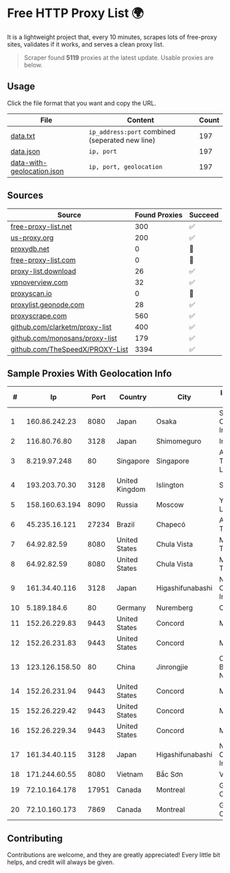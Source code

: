 
# Free HTTP Proxy List 🌍

It is a lightweight project that, every 10 minutes, scrapes lots of free-proxy sites, validates if it works, and serves a clean proxy list.


> Scraper found **5119** proxies at the latest update. Usable proxies are below.

## Usage

Click the file format that you want and copy the URL.


|File|Content|Count|
|----|-------|-----|
|[data.txt](https://raw.githubusercontent.com/themiralay/Proxy-List-World/master/data.txt)|`ip_address:port` combined (seperated new line)|197|
|[data.json](https://raw.githubusercontent.com/themiralay/Proxy-List-World/master/data.json)|`ip, port`|197|
|[data-with-geolocation.json](https://raw.githubusercontent.com/themiralay/Proxy-List-World/master/data-with-geolocation.json)|`ip, port, geolocation`|197|

## Sources

|Source|Found Proxies|Succeed|
|------|-------------|-------|
|[free-proxy-list.net](https://free-proxy-list.net)|300|✅|
|[us-proxy.org](https://www.us-proxy.org)|200|✅|
|[proxydb.net](http://proxydb.net)|0|🚫|
|[free-proxy-list.com](https://free-proxy-list.com/?page=&port=&type%5B%5D=http&type%5B%5D=https&up_time=0&search=Search)|0|🚫|
|[proxy-list.download](https://www.proxy-list.download/HTTP)|26|✅|
|[vpnoverview.com](https://vpnoverview.com/privacy/anonymous-browsing/free-proxy-servers)|32|✅|
|[proxyscan.io](https://www.proxyscan.io)|0|🚫|
|[proxylist.geonode.com](https://proxylist.geonode.com/api/proxy-list?limit=300&page=1&sort_by=lastChecked&sort_type=desc&protocols=http,https)|28|✅|
|[proxyscrape.com](https://api.proxyscrape.com/v2/?request=displayproxies&protocol=http&timeout=10000&country=all&ssl=all&anonymity=all)|560|✅|
|[github.com/clarketm/proxy-list](https://raw.githubusercontent.com/clarketm/proxy-list/master/proxy-list-raw.txt)|400|✅|
|[github.com/monosans/proxy-list](https://raw.githubusercontent.com/monosans/proxy-list/main/proxies/http.txt)|179|✅|
|[github.com/TheSpeedX/PROXY-List](https://raw.githubusercontent.com/TheSpeedX/PROXY-List/master/http.txt)|3394|✅|


## Sample Proxies With Geolocation Info

|#|Ip|Port|Country|City|Internet Service Provider|
|-|--|----|-------|----|-------------------------|
|1|160.86.242.23|8080|Japan|Osaka|Sony Network Communications Inc|
|2|116.80.76.80|3128|Japan|Shimomeguro|InfoSphere|
|3|8.219.97.248|80|Singapore|Singapore|Alibaba (US) Technology Co., Ltd.|
|4|193.203.70.30|3128|United Kingdom|Islington|Sohonet Ripe|
|5|158.160.63.194|8090|Russia|Moscow|Yandex.Cloud LLC|
|6|45.235.16.121|27234|Brazil|Chapecó|Acessoline Telecom|
|7|64.92.82.59|8080|United States|Chula Vista|Momentum Telecom, Inc.|
|8|64.92.82.59|8080|United States|Chula Vista|Momentum Telecom, Inc.|
|9|161.34.40.116|3128|Japan|Higashifunabashi|NTT PC Communications, Inc.|
|10|5.189.184.6|80|Germany|Nuremberg|Contabo GmbH|
|11|152.26.229.83|9443|United States|Concord|MCNC|
|12|152.26.231.83|9443|United States|Concord|MCNC|
|13|123.126.158.50|80|China|Jinrongjie|China Unicom Beijing Province Network|
|14|152.26.231.94|9443|United States|Concord|MCNC|
|15|152.26.229.42|9443|United States|Concord|MCNC|
|16|152.26.229.34|9443|United States|Concord|MCNC|
|17|161.34.40.115|3128|Japan|Higashifunabashi|NTT PC Communications, Inc.|
|18|171.244.60.55|8080|Vietnam|Bắc Sơn|VIETEL|
|19|72.10.164.178|17951|Canada|Montreal|GloboTech Communications|
|20|72.10.160.173|7869|Canada|Montreal|GloboTech Communications|



## Contributing

Contributions are welcome, and they are greatly appreciated! Every
little bit helps, and credit will always be given.

